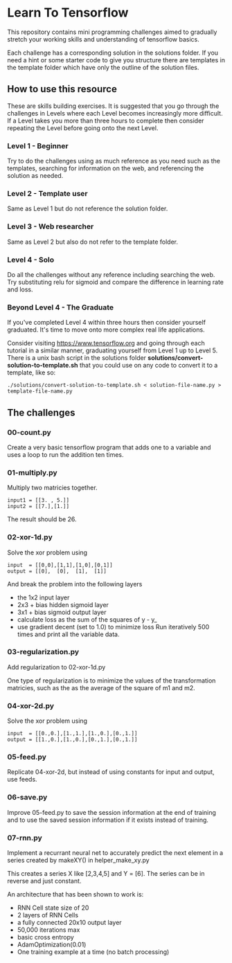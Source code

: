 # Learn To Tensorflow

This repository contains mini programming challenges
aimed to gradually stretch your working skills and 
understanding of tensorflow basics.

Each challenge has a corresponding solution in the solutions folder.
If you need a hint or some starter code to give you structure there are templates in the template folder which have only the outline of the solution files.


## How to use this resource
These are skills building exercises.  It is suggested that you go through the challenges in Levels where each Level becomes increasingly more difficult.  If a Level takes you more than three hours to complete then consider repeating the Level before going onto the next Level.

### Level 1 - Beginner
Try to do the challenges using as much reference as you need such as the templates, searching for information on the web, and referencing the solution as needed.

### Level 2 - Template user
Same as Level 1 but do not reference the solution folder.

### Level 3 - Web researcher
Same as Level 2 but also do not refer to the template folder.

### Level 4 - Solo
Do all the challenges without any reference including searching the web.  Try substituting relu for sigmoid and compare the difference in learning rate and loss.

### Beyond Level 4 - The Graduate
If you've completed Level 4 within three hours then consider yourself graduated.  It's time to move onto more complex real life applications.

Consider visiting https://www.tensorflow.org and going through each tutorial in a similar manner, graduating yourself from Level 1 up to Level 5.  There is a unix bash script in the solutions folder **solutions/convert-solution-to-template.sh** that you could use on any code to convert it to a template, like so:
```
./solutions/convert-solution-to-template.sh < solution-file-name.py > template-file-name.py
```



## The challenges

### 00-count.py
Create a very basic tensorflow program that adds one to a variable and uses a loop to run the addition ten times.


### 01-multiply.py
Multiply two matricies together.
```
input1 = [[3. , 5.]]
input2 = [[7.],[1.]]
```
The result should be 26.


### 02-xor-1d.py
Solve the xor problem using
```
input  = [[0,0],[1,1],[1,0],[0,1]]
output = [[0],  [0],  [1],  [1]]
```
And break the problem into the following layers
- the 1x2 input layer
- 2x3 + bias hidden sigmoid layer
- 3x1 + bias sigmoid output layer
- calculate loss as the sum of the squares of y - y_
- use gradient decent (set to 1.0) to minimize loss
Run iteratively 500 times and print all the variable data.


### 03-regularization.py
Add regularization to 02-xor-1d.py

One type of regularization is to minimize the values of the transformation matricies, such as the as the average of the square of m1 and m2.


### 04-xor-2d.py
Solve the xor problem using
```
input  = [[0.,0.],[1.,1.],[1.,0.],[0.,1.]]
output = [[1.,0.],[1.,0.],[0.,1.],[0.,1.]]
```


### 05-feed.py
Replicate 04-xor-2d, but instead of using constants for input and output, use feeds.


### 06-save.py
Improve 05-feed.py to save the session information at the end of training and to use the saved session information if it exists instead of training.


### 07-rnn.py
Implement a recurrant neural net to accurately predict the next element in a series created by makeXY() in helper_make_xy.py

This creates a series X like [2,3,4,5] and Y = [6]. The series can be in reverse and just constant.  

An architecture that has been shown to work is:
- RNN Cell state size of 20
- 2 layers of RNN Cells
- a fully connected 20x10 output layer
- 50,000 iterations max
- basic cross entropy
- AdamOptimization(0.01)
- One training example at a time (no batch processing)


